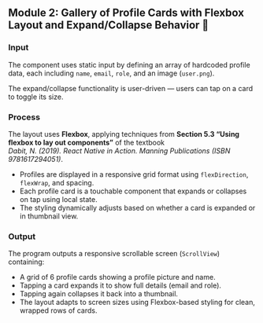 ## Module 2: Gallery of Profile Cards with Flexbox Layout and Expand/Collapse Behavior 🧩

### Input
The component uses static input by defining an array of hardcoded profile data, each including `name`, `email`, `role`, and an image (`user.png`). 

The expand/collapse functionality is user-driven — users can tap on a card to toggle its size.

### Process
The layout uses **Flexbox**, applying techniques from **Section 5.3 “Using flexbox to lay out components”** of the textbook  
_Dabit, N. (2019). React Native in Action. Manning Publications (ISBN 9781617294051)_.

- Profiles are displayed in a responsive grid format using `flexDirection`, `flexWrap`, and spacing.
- Each profile card is a touchable component that expands or collapses on tap using local state.
- The styling dynamically adjusts based on whether a card is expanded or in thumbnail view.

### Output
The program outputs a responsive scrollable screen (`ScrollView`) containing:

- A grid of 6 profile cards showing a profile picture and name.
- Tapping a card expands it to show full details (email and role).
- Tapping again collapses it back into a thumbnail.
- The layout adapts to screen sizes using Flexbox-based styling for clean, wrapped rows of cards.
